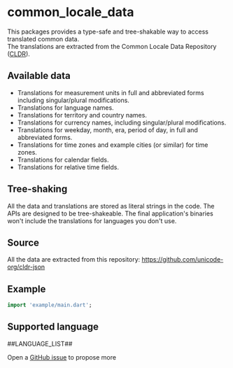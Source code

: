 
# common_locale_data

This packages provides a type-safe and tree-shakable way to access translated common data.  
The translations are extracted from the Common Locale Data Repository ([CLDR](https://cldr.unicode.org/)).

## Available data
- Translations for measurement units in full and abbreviated forms including singular/plural modifications.
- Translations for language names.
- Translations for territory and country names.
- Translations for currency names, including singular/plural modifications.
- Translations for weekday, month, era, period of day, in full and abbreviated forms.
- Translations for time zones and example cities (or similar) for time zones.
- Translations for calendar fields.
- Translations for relative time fields.

## Tree-shaking

All the data and translations are stored as literal strings in the code. The APIs are designed to be 
tree-shakeable. The final application's binaries won't include the translations for languages you don't use.

## Source

All the data are extracted from this repository: https://github.com/unicode-org/cldr-json

## Example

```dart
import 'example/main.dart';
```

## Supported language

##LANGUAGE_LIST##

Open a [GitHub issue](https://github.com/xvrh/common_locale_data/issues) to propose more